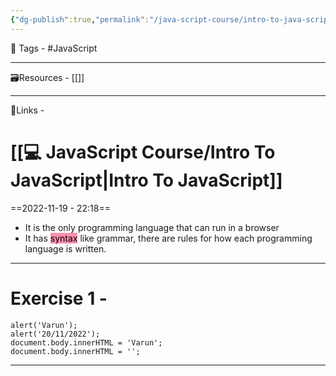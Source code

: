 ```yaml
---
{"dg-publish":true,"permalink":"/java-script-course/intro-to-java-script/","noteIcon":"1"}
---
```


🧶 Tags - #JavaScript

---
🗃Resources - [[]]
 
---
🔗Links -
 
# [[💻 JavaScript Course/Intro To JavaScript\|Intro To JavaScript]]
==2022-11-19 - 22:18==

* It is the only programming language that can run in a browser
* It has <mark style="background: #FF5582A6;">syntax</mark> like grammar, there are rules for how each programming language is written.
---
# Exercise 1 -
```
alert('Varun');
alert('20/11/2022');
document.body.innerHTML = 'Varun';
document.body.innerHTML = '';
```
---
